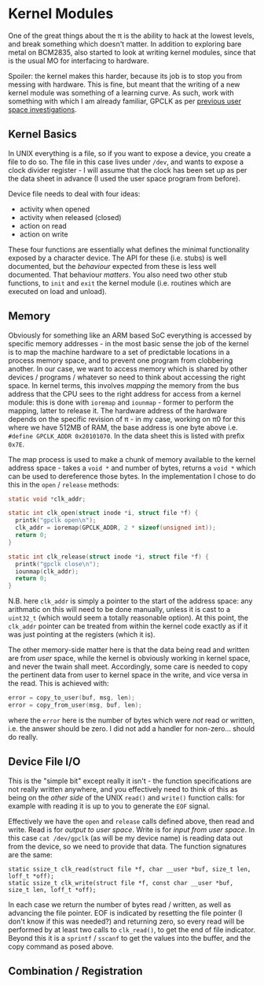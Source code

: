 # Kernel Modules

One of the great things about the π is the ability to hack at the lowest levels, and break something which doesn't matter. In addition to exploring bare metal on BCM2835, also started to look at writing kernel modules, since that is the usual MO for interfacing to hardware.

Spoiler: the kernel makes this harder, because its job is to stop you from messing with hardware. This is fine, but meant that the writing of a new kernel module was something of a learning curve. As such, work with something with which I am already familiar, GPCLK as per [previous user space investigations](../07/2023-07-04.md).

## Kernel Basics

In UNIX everything is a file, so if you want to expose a device, you create a file to do so. The file in this case lives under `/dev`, and wants to expose a clock divider register - I will assume that the clock has been set up as per the data sheet in advance (I used the user space program from before).

Device file needs to deal with four ideas:

- activity when opened
- activity when released (closed)
- action on read
- action on write

These four functions are essentially what defines the minimal functionality exposed by a character device. The API for these (i.e. stubs) is well documented, but the _behaviour_ expected from these is less well documented. That behaviour _matters_. You also need two other stub functions, to `init` and `exit` the kernel module (i.e. routines which are executed on load and unload).

## Memory

Obviously for something like an ARM based SoC everything is accessed by specific memory addresses - in the most basic sense the job of the kernel is to map the machine hardware to a set of predictable locations in a process memory space, and to prevent one program from clobbering another. In our case, we want to access memory which is shared by other devices / programs / whatever so need to think about accessing the right space. In kernel terms, this involves _mapping_ the memory from the bus address that the CPU sees to the right address for access from a kernel module: this is done with `ioremap` and `iounmap` - former to perform the mapping, latter to release it. The hardware address of the hardware depends on the specific revision of π - in my case, working on π0 for this where we have 512MB of RAM, the base address is one byte above i.e. `#define GPCLK_ADDR 0x20101070`. In the data sheet this is listed with prefix `0x7E`.

The map process is used to make a chunk of memory available to the kernel address space - takes a `void *` and number of bytes, returns a `void *` which can be used to dereference those bytes. In the implementation I chose to do this in the `open` / `release` methods:

```c
static void *clk_addr;

static int clk_open(struct inode *i, struct file *f) {
  printk("gpclk open\n");
  clk_addr = ioremap(GPCLK_ADDR, 2 * sizeof(unsigned int));
  return 0;
}

static int clk_release(struct inode *i, struct file *f) {
  printk("gpclk close\n");
  iounmap(clk_addr);
  return 0;
}
```

N.B. here `clk_addr` is simply a pointer to the start of the address space: any arithmatic on this will need to be done manually, unless it is cast to a `uint32_t` (which would seem a totally reasonable option). At this point, the `clk_addr` pointer can be treated from within the kernel code exactly as if it was just pointing at the registers (which it is).

The other memory-side matter here is that the data being read and written are from _user_ space, while the kernel is obviously working in kernel space, and never the twain shall meet. Accordingly, some care is needed to copy the pertinent data from user to kernel space in the write, and vice versa in the read. This is achieved with:

```c
error = copy_to_user(buf, msg, len);
error = copy_from_user(msg, buf, len);
```

where the `error` here is the number of bytes which were _not_ read or written, i.e. the answer should be zero. I did not add a handler for non-zero... should do really.

## Device File I/O

This is the "simple bit" except really it isn't - the function specifications are not really written anywhere, and you effectively need to think of this as being on the _other side_ of the UNIX `read()` and `write()` function calls: for example with reading it is up to you to generate the `EOF` signal.

Effectively we have the `open` and `release` calls defined above, then read and write. Read is for _output to user space_. Write is for _input from user space_. In this case `cat /dev/gpclk` (as will be my device name) is reading data out from the device, so we need to provide that data. The function signatures are the same:

```
static ssize_t clk_read(struct file *f, char __user *buf, size_t len, loff_t *off);
static ssize_t clk_write(struct file *f, const char __user *buf, size_t len, loff_t *off);
```

In each case we return the number of bytes read / written, as well as advancing the file pointer. EOF is indicated by resetting the file pointer (I don't know if this was needed?) and returning zero, so every read will be performed by at least two calls to `clk_read()`, to get the end of file indicator. Beyond this it is a `sprintf` / `sscanf` to get the values into the buffer, and the copy command as posed above.

## Combination / Registration
